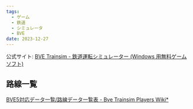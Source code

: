 ```yaml
---
tags:
  - ゲーム
  - 鉄道
  - シミュレータ
  - BVE
date: 2023-12-27
---
```

公式サイト: [BVE Trainsim - 鉄道運転シミュレーター (Windows 用無料ゲームソフト)](https://bvets.net/)
## 路線一覧
[BVE5対応データ一覧/路線データ一覧表 - Bve Trainsim Players Wiki*](https://wikiwiki.jp/bvets/BVE5対応データ一覧/路線データ一覧表)